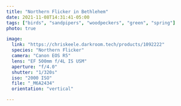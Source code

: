 ```yaml
---
title: "Northern Flicker in Bethlehem"
date: 2021-11-08T14:31:41-05:00
tags: ["birds", "sandpipers", "woodpeckers", "green", "spring"]
photo: true

image:
  link: "https://chriskeele.darkroom.tech/products/1092222"
  species: "Northern Flicker"
  camera: "Canon EOS R5"
  lens: "EF 500mm f/4L IS USM"
  aperture: "f/4.0"
  shutter: "1/320s"
  iso: "2000 ISO"
  file: "_M6A2434"
  orientation: "vertical"

---
```

